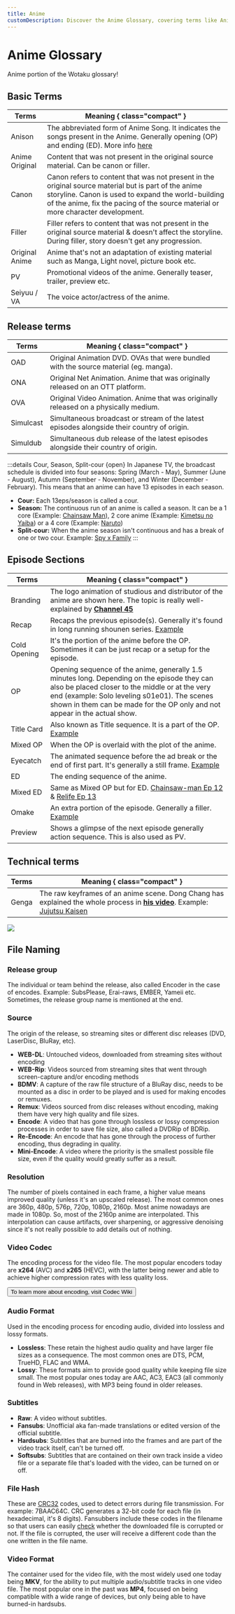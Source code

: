 ```yaml
---
title: Anime
customDescription: Discover the Anime Glossary, covering terms like Anison, Canon, Filler, Genga, OAD, ONA, Original Anime, OVA, PV, Simulcast, and more. Expand your anime knowledge!
---
```

# Anime Glossary
Anime portion of the Wotaku glossary!
<br>

## Basic Terms

| Terms     | Meaning { class="compact" } |
| ------ | ------ |
| Anison | The abbreviated form of Anime Song. It indicates the songs present in the Anime. Generally opening (OP) and ending (ED). More info [here](#episode-sections)  |
| Anime Original | Content that was not present in the original source material. Can be canon or filler. |
| Canon | Canon refers to content that was not present in the original source material but is part of the anime storyline. Canon is used to expand the world-building of the anime, fix the pacing of the source material or more character development. |
| Filler | Filler refers to content that was not present in the original source material & doesn't affect the storyline. During filler, story doesn't get any progression. |
| Original Anime | Anime that's not an adaptation of existing material such as Manga, Light novel, picture book etc. |
| PV | Promotional videos of the anime. Generally teaser, trailer, preview etc. |
| Seiyuu / VA | The voice actor/actress of the anime. |

## Release terms

| Terms     | Meaning { class="compact" } |
| ------ | ------ |
| OAD | Original Animation DVD. OVAs that were bundled with the source material (eg. manga). |
| ONA | Original Net Animation. Anime that was originally released on an OTT platform. |
| OVA | Original Video Animation. Anime that was originally released on a physically medium. |
| Simulcast | Simultaneous broadcast or stream of the latest episodes alongside their country of origin. |
| Simuldub | Simultaneous dub release of the latest episodes alongside their country of origin. |

:::details Cour, Season, Split-cour {open}
In Japanese TV, the broadcast schedule is divided into four seasons: Spring (March - May), Summer (June - August), Autumn (September - November), and Winter (December - February). This means that an anime can have 13 episodes in each season.

- **Cour:** Each 13eps/season is called a cour.
- **Season:** The continuous run of an anime is called a season. It can be a 1 core (Example: [Chainsaw Man](https://anilist.co/anime/127230/Chainsaw-Man)), 2 core anime (Example: [Kimetsu no Yaiba](https://anilist.co/anime/101922/Kimetsu-no-Yaiba)) or a 4 core (Example: [Naruto](https://anilist.co/anime/20/NARUTO))
- **Split-cour:** When the anime season isn't continuous and has a break of one or two cour. Example: [Spy x Family](https://anilist.co/anime/142838/SPYFAMILY-Part-2)
:::

## Episode Sections

| Terms     | Meaning { class="compact" } |
| ------ | ------ |
|  Branding  | The logo animation of studious and distributor of the anime are shown here. The topic is really well-explained by [**Channel 45**](https://youtu.be/m29FhW1e3_g) |
|  Recap  |   Recaps the previous episode(s). Generally it's found in long running shounen series. [Example](https://www.youtube.com/watch?v=R8jVqCKt4ZI) |
|  Cold Opening |   It's the portion of the anime before the OP. Sometimes it can be just recap or a setup for the episode.  |
|  OP  | Opening sequence of the anime, generally 1.5 minutes long. Depending on the episode they can also be placed closer to the middle or at the very end (example: Solo leveling s01e01). The scenes shown in them can be made for the OP only and not appear in the actual show. |
|  Title Card  |  Also known as Title sequence. It is a part of the OP. [Example](https://youtu.be/QoGM9hCxr4k?t=19)  |
|  Mixed OP  |  When the OP is overlaid with the plot of the anime.  |
|  Eyecatch  | The animated sequence before the ad break or the end of first part. It's generally a still frame. [Example](https://www.youtube.com/watch?v=9h4IQHBX63k)  |
|  ED |   The ending sequence of the anime.  |
|  Mixed ED  |  Same as Mixed OP but for ED. [Chainsaw-man Ep 12](https://www.youtube.com/watch?v=2ikL1vGhMLw) & [Relife Ep 13](https://animethemes.moe/anime/relife/ED13-NCBD1080)  |
|  Omake  |   An extra portion of the episode. Generally a filler. [Example](https://www.youtube.com/watch?v=Dtu_1bzSmL8)   |
|  Preview  |   Shows a glimpse of the next episode generally action sequence. This is also used as PV.   |


## Technical terms

| Terms     | Meaning { class="compact" } |
| ------ | ------ |
| Genga | The raw keyframes of an anime scene. Dong Chang has explained the whole process in [**his video**](https://www.youtube.com/watch?v=iOB7t6KtIFE). Example: [Jujutsu Kaisen](https://www.youtube.com/watch?v=XosvkKK1HCc) |

![](/glossary/file/af.png)

## File Naming

### Release group
The individual or team behind the release, also called Encoder in the case of encodes. Example: SubsPlease, Erai-raws, EMBER, Yameii etc. Sometimes, the release group name is mentioned at the end.

### Source
The origin of the release, so streaming sites or different disc releases (DVD, LaserDisc, BluRay, etc).

- **WEB-DL**: Untouched videos, downloaded from streaming sites without encoding
- **WEB-Rip**: Videos sourced from streaming sites that went through screen-capture and/or encoding methods
- **BDMV**: A capture of the raw file structure of a BluRay disc, needs to be mounted as a disc in order to be played and is used for making encodes or remuxes.
- **Remux**: Videos sourced from disc releases without encoding, making them have very high quality and file sizes.
- **Encode**: A video that has gone through lossless or lossy compression processes in order to save file size, also called a DVDRip of BDRip.
- **Re-Encode**: An encode that has gone through the process of further encoding, thus degrading in quality.
- **Mini-Encode**: A video where the priority is the smallest possible file size, even if the quality would greatly suffer as a result.

### Resolution
The number of pixels contained in each frame, a higher value means improved quality (unless it's an upscaled release). The most common ones are 360p, 480p, 576p, 720p, 1080p, 2160p. Most anime nowadays are made in 1080p. So, most of the 2160p anime are interpolated. This interpolation can cause artifacts, over sharpening, or aggressive denoising since it's not really possible to add details out of nothing.

### Video Codec
The encoding process for the video file. The most popular encoders today are **x264** (AVC) and **x265** (HEVC), with the latter being newer and able to achieve higher compression rates with less quality loss.

<Button link="https://wiki.x266.mov/docs/introduction/prologue" icon="i-fxemoji-lightbulb">To learn more about encoding, visit Codec Wiki</Button>

### Audio Format
Used in the encoding process for encoding audio, divided into lossless and lossy formats.

- **Lossless**: These retain the  highest audio quality and have larger file sizes as a consequence. The most common ones are DTS, PCM, TrueHD, FLAC and WMA.
- **Lossy**: These formats aim to provide good quality while keeping file size small. The most popular ones today are AAC, AC3, EAC3 (all commonly found in Web releases), with MP3 being found in older releases.

### Subtitles
- **Raw**: A video without subtitles.
- **Fansubs**: Unofficial aka fan-made translations or edited version of the official subtitle.
- **Hardsubs**: Subtitles that are burned into the frames and are part of the video track itself, can't be turned off.
- **Softsubs**: Subtitles that are contained on their own track inside a video file or a separate file that's loaded with the video, can be turned on or off.

### File Hash
These are [CRC32](https://en.wikipedia.org/wiki/Cyclic_redundancy_check) codes, used to detect errors during file transmission. For example: 7BAAC64C. CRC generates a 32-bit code for each file (in hexadecimal, it's 8 digits). Fansubbers include these codes in the filename so that users can easily [check](https://animechecker.sourceforge.net/) whether the downloaded file is corrupted or not. If the file is corrupted, the user will receive a different code than the one written in the file name.

### Video Format
The container used for the video file, with the most widely used one today being **MKV**, for the ability to put multiple audio/subtitle tracks in one video file. The most popular one in the past was **MP4**, focused on being compatible with a wide range of devices, but only being able to have burned-in hardsubs.